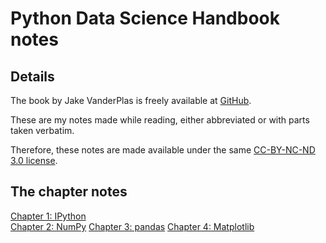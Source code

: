 # Python Data Science Handbook notes

## Details

The book by Jake VanderPlas is freely available at
[GitHub](https://github.com/jakevdp/PythonDataScienceHandbook).

These are my notes made while reading, either abbreviated or with parts
taken verbatim.

Therefore, these notes are made available under the same
[CC-BY-NC-ND 3.0 license](https://creativecommons.org/licenses/by-nc-nd/3.0/us/legalcode).

## The chapter notes

[Chapter 1: IPython](Chapter_1_IPython.md)  
[Chapter 2: NumPy](Chapter_2_NumPy.md)
[Chapter 3: pandas](Chapter_3_pandas.md)
[Chapter 4: Matplotlib](Chapter_4_Matplotlib.md)

